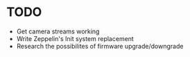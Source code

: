 # TODO
* Get camera streams working
* Write Zeppelin's Init system replacement
* Research the possibilites of firmware upgrade/downgrade
